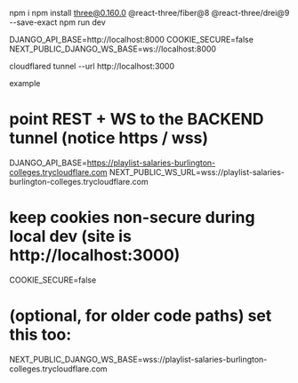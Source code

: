 npm i
npm install three@0.160.0 @react-three/fiber@8 @react-three/drei@9 --save-exact
npm run dev







DJANGO_API_BASE=http://localhost:8000
COOKIE_SECURE=false
NEXT_PUBLIC_DJANGO_WS_BASE=ws://localhost:8000





cloudflared tunnel --url http://localhost:3000





example 

# point REST + WS to the BACKEND tunnel (notice https / wss)
DJANGO_API_BASE=https://playlist-salaries-burlington-colleges.trycloudflare.com
NEXT_PUBLIC_WS_URL=wss://playlist-salaries-burlington-colleges.trycloudflare.com

# keep cookies non-secure during local dev (site is http://localhost:3000)
COOKIE_SECURE=false

# (optional, for older code paths) set this too:
NEXT_PUBLIC_DJANGO_WS_BASE=wss://playlist-salaries-burlington-colleges.trycloudflare.com
